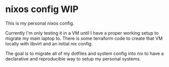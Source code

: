 # nixos config WIP
This is my personal nixos config.

Currently I'm only testing it in a VM until I have a proper working setup to migrate my main laptop to. There is some terraform code to create that VM locally with libvirt and an initial nix config.

The goal is to migrate all of my dotfiles and system config into nix to have a declarative and reproducible way to setup my personal systems.
